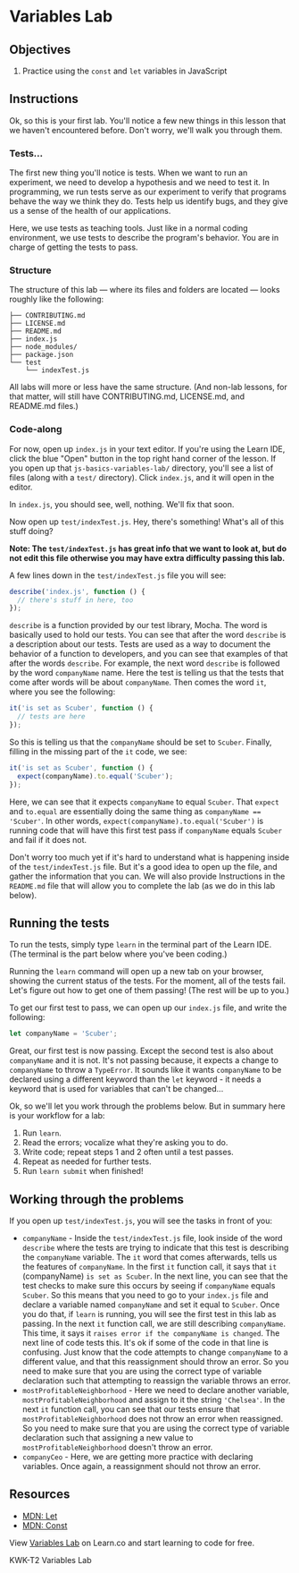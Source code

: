 # Variables Lab

## Objectives
1. Practice using the `const` and `let` variables in JavaScript

## Instructions
Ok, so this is your first lab. You'll notice a few new things in this lesson that we haven't encountered before. Don't worry, we'll walk you through them.

### Tests...
The first new thing you'll notice is tests. When we want to run an experiment, we need to develop a hypothesis and we need to test it. In programming, we run tests serve as our experiment to verify that programs behave the way we think they do. Tests help us identify bugs, and they give us a sense of the health of our applications.

Here, we use tests as teaching tools. Just like in a normal coding environment, we use tests to describe the program's behavior. You are in charge of getting the tests to pass.

### Structure
The structure of this lab — where its files and folders are located — looks roughly like the following:
```
├── CONTRIBUTING.md
├── LICENSE.md
├── README.md
├── index.js
├── node_modules/
├── package.json
└── test
    └── indexTest.js
```

All labs will more or less have the same structure. (And non-lab lessons, for that matter, will still have CONTRIBUTING.md, LICENSE.md, and README.md files.)

### Code-along
For now, open up `index.js` in your text editor. If you're using the Learn IDE, click the blue "Open" button in the top right hand corner of the lesson. If you open up that `js-basics-variables-lab/` directory, you'll see a list of files (along with a `test/` directory). Click `index.js`, and it will open in the editor.

In `index.js`, you should see, well, nothing. We'll fix that soon.

Now open up `test/indexTest.js`. Hey, there's something! What's all of this stuff doing?

**Note: The `test/indexTest.js` has great info that we want to look at, but do not edit this file otherwise you may have extra difficulty passing this lab.**

A few lines down in the `test/indexTest.js` file you will see:
```js
describe('index.js', function () {
  // there's stuff in here, too
});
```

`describe` is a function provided by our test library, Mocha. The word is basically used to hold our tests. You can see that after the word `describe` is a description about our tests. Tests are used as a way to document the behavior of a function to developers, and you can see that examples of that after the words `describe`. For example, the next word `describe` is followed by the word `companyName` name. Here the test is telling us that the tests that come after words will be about `companyName`. Then comes the word `it`, where you see the following:
```js
it('is set as Scuber', function () {
  // tests are here
});
```

So this is telling us that the `companyName` should be set to `Scuber`. Finally, filling in the missing part of the `it` code, we see:
```js
it('is set as Scuber', function () {
  expect(companyName).to.equal('Scuber');
});
```

Here, we can see that it expects `companyName` to equal `Scuber`. That `expect` and `to.equal` are essentially doing the same thing as `companyName == 'Scuber'`. In other words, `expect(companyName).to.equal('Scuber')` is running code that will have this first test pass if `companyName` equals `Scuber` and fail if it does not.

Don't worry too much yet if it's hard to understand what is happening inside of the `test/indexTest.js` file. But it's a good idea to open up the file, and gather the information that you can. We will also provide Instructions in the `README.md` file that will allow you to complete the lab (as we do in this lab below).

## Running the tests
To run the tests, simply type `learn` in the terminal part of the Learn IDE. (The terminal is the part below where you've been coding.)

Running the `learn` command will open up a new tab on your browser, showing the current status of the tests. For the moment, all of the tests fail. Let's figure out how to get one of them passing! (The rest will be up to you.)

To get our first test to pass, we can open up our `index.js` file, and write the following:
```js
let companyName = 'Scuber';
```

Great, our first test is now passing. Except the second test is also about `companyName` and it is not. It's not passing because, it expects a change to `companyName` to throw a `TypeError`. It sounds like it wants `companyName` to be declared using a different keyword than the `let` keyword - it needs a keyword that is used for variables that can't be changed...

Ok, so we'll let you work through the problems below. But in summary here is your workflow for a lab:
1. Run `learn`.
2. Read the errors; vocalize what they're asking you to do.
3. Write code; repeat steps 1 and 2 often until a test passes.
4. Repeat as needed for further tests.
5. Run `learn submit` when finished!

## Working through the problems
If you open up `test/indexTest.js`, you will see the tasks in front of you:
+ `companyName` - Inside the `test/indexTest.js` file, look inside of the word `describe` where the tests are trying to indicate that this test is describing the `companyName` variable. The `it` word that comes afterwards, tells us the features of `companyName`. In the first `it` function call, it says that `it` (companyName) `is set as Scuber`. In the next line, you can see that the test checks to make sure this occurs by seeing if `companyName` equals `Scuber`. So this means that you need to go to your `index.js` file and declare a variable named `companyName` and set it equal to `Scuber`. Once you do that, if `learn` is running, you will see the first test in this lab as passing.
In the next `it` function call, we are still describing `companyName`. This time, it says it `raises error if the companyName is changed`. The next line of code tests this. It's ok if some of the code in that line is confusing. Just know that the code attempts to change `companyName` to a different value, and that this reassignment should throw an error. So you need to make sure that you are using the correct type of variable declaration such that attempting to reassign the variable throws an error.
+ `mostProfitableNeighborhood` - Here we need to declare another variable, `mostProfitableNeighborhood` and assign to it the string `'Chelsea'`. In the next `it` function call, you can see that our tests ensure that `mostProfitableNeighborhood` does not throw an error when reassigned. So you need to make sure that you are using the correct type of variable declaration such that assigning a new value to `mostProfitableNeighborhood` doesn't throw an error.
+ `companyCeo` - Here, we are getting more practice with declaring variables. Once again, a reassignment should not throw an error.

## Resources
- [MDN: Let](https://developer.mozilla.org/en-US/docs/Web/JavaScript/Reference/Statements/let)
- [MDN: Const](https://developer.mozilla.org/en-US/docs/Web/JavaScript/Reference/Statements/const)

<p class='util--hide'>View <a href='https://learn.co/lessons/js-basics-variables-lab'>Variables Lab</a> on Learn.co and start learning to code for free.</p>
<p data-visibility='hidden'>KWK-T2 Variables Lab</p>
